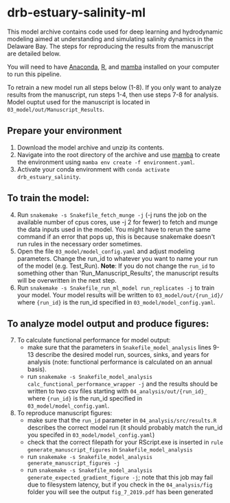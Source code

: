 # drb-estuary-salinity-ml

This model archive contains code used for deep learning and hydrodynamic modeling aimed at understanding and simulating salinity dynamics in the Delaware Bay. The steps for reproducing the results from the manuscript are detailed below.

You will need to have [Anaconda](https://docs.anaconda.com/anaconda/install/index.html), [R](https://cran.r-project.org/), and [mamba](https://mamba.readthedocs.io/en/latest/installation.html) installed on your computer to run this pipeline.

To retrain a new model run all steps below (1-8). If you only want to analyze results from the manuscript, run steps 1-4, then use steps 7-8 for analysis. Model ouptut used for the manuscript is located in `03_model/out/Manuscript_Results`.

## Prepare your environment

1) Download the model archive and unzip its contents.
2) Navigate into the root directory of the archive and use [mamba](https://mamba.readthedocs.io/en/latest/installation.html) to create the environment using `mamba env create -f environment.yaml`.
3) Activate your conda environment with `conda activate drb_estuary_salinity`.

## To train the model:  

4) Run `snakemake -s Snakefile_fetch_munge -j` (-j runs the job on the available number of cpus cores, use -j 2 for fewer) to fetch and munge the data inputs used in the model. You might have to rerun the same command if an error that pops up, this is because snakemake doesn't run rules in the necessary order sometimes.
5) Open the file `03_model/model_config.yaml` and adjust modeling parameters. Change the run_id to whatever you want to name your run of the model (e.g. Test_Run). **Note**: If you do not change the `run_id` to something other than 'Run_Manuscript_Results', the manuscript results will be overwritten in the next step.
6) Run `snakemake -s Snakefile_run_ml_model run_replicates -j` to train your model. Your model results will be written to `03_model/out/{run_id}/` where `{run_id}` is the run_id specified in `03_model/model_config.yaml`.

## To analyze model output and produce figures:

7) To calculate functional performance for model output:
    - make sure that the parameters in `Snakefile_model_analysis` lines 9-13 describe the desired model run, sources, sinks, and years for analysis (note: functional performance is calculated on an annual basis).
    - run `snakemake -s Snakefile_model_analysis calc_functional_performance_wrapper -j` and the results should be written to two csv files starting with `04_analysis/out/{run_id}_` where `{run_id}` is the run_id specified in `03_model/model_config.yaml`.
8) To reproduce manuscript figures:
    - make sure that the `run_id` parameter in `04_analysis/src/results.R` describes the correct model run (it should probably match the run_id you specifed in `03_model/model_config.yaml`)
    - check that the correct filepath for your RScript.exe is inserted in `rule generate_manuscript_figures` in `Snakefile_model_analysis`
    - run `snakemake -s Snakefile_model_analysis generate_manuscript_figures -j`
    - run `snakemake -s Snakefile_model_analysis generate_expected_gradient_figure -j`; note that this job may fail due to filesystem latency, but if you check in the `04_analysis/fig` folder you will see the output `fig_7_2019.pdf` has been generated
